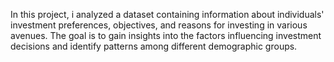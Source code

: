 In this project, i analyzed a dataset containing information about individuals' 
investment preferences, objectives, and reasons for investing in various avenues. The goal is 
to gain insights into the factors influencing investment decisions and identify patterns 
among different demographic groups.
